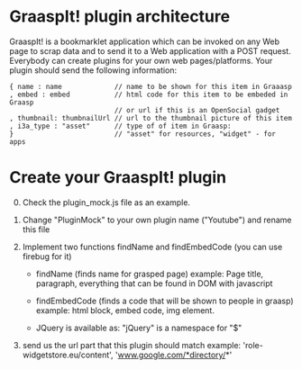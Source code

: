 GraaspIt! plugin architecture
============================
GraaspIt! is a bookmarklet application which can be invoked on any Web
page to scrap data and to send it to a Web application with a POST
request. Everybody can create plugins for your own web pages/platforms.
Your plugin should send the following information:

    { name : name             // name to be shown for this item in Graaasp
    , embed : embed           // html code for this item to be embeded in Graasp
                              // or url if this is an OpenSocial gadget
    , thumbnail: thumbnailUrl // url to the thumbnail picture of this item
    , i3a_type : "asset"      // type of of item in Graasp:
    }                         // "asset" for resources, "widget" - for apps
 
Create your GraaspIt! plugin
============================
0. Check the plugin_mock.js file as an example.

1. Change "PluginMock" to your own plugin name ("Youtube") and rename this file

2. Implement two functions findName and findEmbedCode (you can use firebug for it)
    - findName (finds name for grasped page)
      example: Page title, paragraph, everything that can be found in DOM with javascript

    - findEmbedCode (finds a code that will be shown to people in graasp)
      example: html block, embed code, img element.

    - JQuery is available as: "jQuery" is a namespace for "$"

3. send us the url part that this plugin should match
   example: 'role-widgetstore.eu/content', 'www.google.com/*directory/*'
